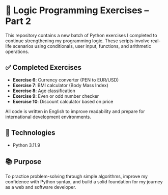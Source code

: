 # 🧠 Logic Programming Exercises – Part 2

This repository contains a new batch of Python exercises I completed to continue strengthening my programming logic. These scripts involve real-life scenarios using conditionals, user input, functions, and arithmetic operations.

## ✅ Completed Exercises

- **Exercise 6**: Currency converter (PEN to EUR/USD)  
- **Exercise 7**: BMI calculator (Body Mass Index)  
- **Exercise 8**: Age classification  
- **Exercise 9**: Even or odd number checker  
- **Exercise 10**: Discount calculator based on price  

All code is written in English to improve readability and prepare for international development environments.

## 🚀 Technologies

- Python 3.11.9

## 📚 Purpose

To practice problem-solving through simple algorithms, improve my confidence with Python syntax, and build a solid foundation for my journey as a web and software developer.
